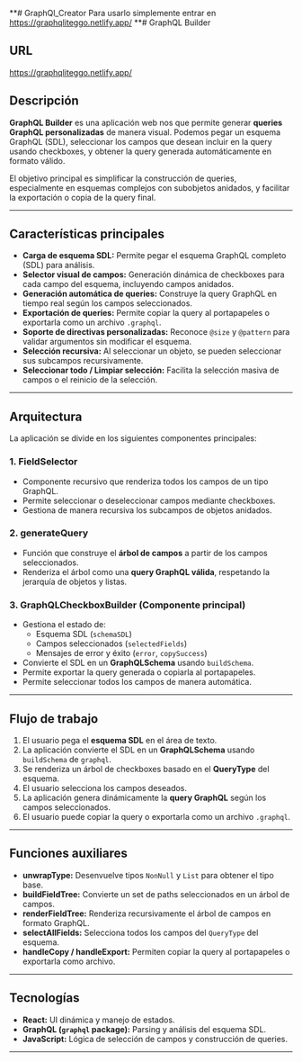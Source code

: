 **# GraphQl_Creator
Para usarlo simplemente entrar en https://graphqliteggo.netlify.app/
**# GraphQL Builder

## URL
https://graphqliteggo.netlify.app/

## Descripción

**GraphQL Builder** es una aplicación web nos que permite generar **queries GraphQL personalizadas** de manera visual. Podemos pegar un esquema GraphQL (SDL), seleccionar los campos que desean incluir en la query usando checkboxes, y obtener la query generada automáticamente en formato válido.  

El objetivo principal es simplificar la construcción de queries, especialmente en esquemas complejos con subobjetos anidados, y facilitar la exportación o copia de la query final.

---

## Características principales

- **Carga de esquema SDL:** Permite pegar el esquema GraphQL completo (SDL) para análisis.  
- **Selector visual de campos:** Generación dinámica de checkboxes para cada campo del esquema, incluyendo campos anidados.  
- **Generación automática de queries:** Construye la query GraphQL en tiempo real según los campos seleccionados.  
- **Exportación de queries:** Permite copiar la query al portapapeles o exportarla como un archivo `.graphql`.  
- **Soporte de directivas personalizadas:** Reconoce `@size` y `@pattern` para validar argumentos sin modificar el esquema.  
- **Selección recursiva:** Al seleccionar un objeto, se pueden seleccionar sus subcampos recursivamente.  
- **Seleccionar todo / Limpiar selección:** Facilita la selección masiva de campos o el reinicio de la selección.  

---

## Arquitectura

La aplicación se divide en los siguientes componentes principales:

### 1. **FieldSelector**
- Componente recursivo que renderiza todos los campos de un tipo GraphQL.
- Permite seleccionar o deseleccionar campos mediante checkboxes.
- Gestiona de manera recursiva los subcampos de objetos anidados.

### 2. **generateQuery**
- Función que construye el **árbol de campos** a partir de los campos seleccionados.
- Renderiza el árbol como una **query GraphQL válida**, respetando la jerarquía de objetos y listas.

### 3. **GraphQLCheckboxBuilder (Componente principal)**
- Gestiona el estado de:
  - Esquema SDL (`schemaSDL`)
  - Campos seleccionados (`selectedFields`)
  - Mensajes de error y éxito (`error`, `copySuccess`)
- Convierte el SDL en un **GraphQLSchema** usando `buildSchema`.
- Permite exportar la query generada o copiarla al portapapeles.
- Permite seleccionar todos los campos de manera automática.

---

## Flujo de trabajo

1. El usuario pega el **esquema SDL** en el área de texto.  
2. La aplicación convierte el SDL en un **GraphQLSchema** usando `buildSchema` de `graphql`.  
3. Se renderiza un árbol de checkboxes basado en el **QueryType** del esquema.  
4. El usuario selecciona los campos deseados.  
5. La aplicación genera dinámicamente la **query GraphQL** según los campos seleccionados.  
6. El usuario puede copiar la query o exportarla como un archivo `.graphql`.  

---

## Funciones auxiliares

- **unwrapType:** Desenvuelve tipos `NonNull` y `List` para obtener el tipo base.  
- **buildFieldTree:** Convierte un set de paths seleccionados en un árbol de campos.  
- **renderFieldTree:** Renderiza recursivamente el árbol de campos en formato GraphQL.  
- **selectAllFields:** Selecciona todos los campos del `QueryType` del esquema.  
- **handleCopy / handleExport:** Permiten copiar la query al portapapeles o exportarla como archivo.  

---

## Tecnologías

- **React:** UI dinámica y manejo de estados.  
- **GraphQL (`graphql` package):** Parsing y análisis del esquema SDL.  
- **JavaScript:** Lógica de selección de campos y construcción de queries.

---
